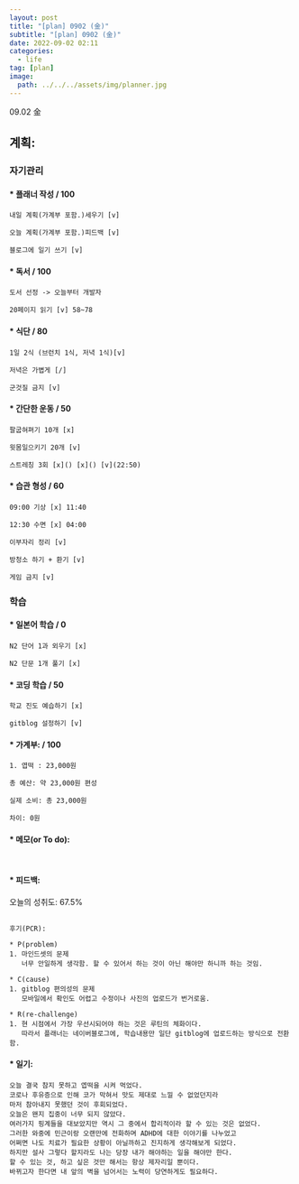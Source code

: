 ```yaml
---
layout: post
title: "[plan] 0902 (金)"
subtitle: "[plan] 0902 (金)"
date: 2022-09-02 02:11
categories:
  - life
tag: [plan]
image:
  path: ../../../assets/img/planner.jpg
---
```


09.02 金

계획:
---

### 자기관리

#### * 플래너 작성 / 100
```
내일 계획(가계부 포함.)세우기 [v]

오늘 계획(가계부 포함.)피드백 [v]

블로그에 일기 쓰기 [v]
```
#### * 독서 / 100
```
도서 선정 -> 오늘부터 개발자

20페이지 읽기 [v] 58~78
```

#### * 식단 / 80
```
1일 2식 (브런치 1식, 저녁 1식)[v] 

저녁은 가볍게 [/]

군것질 금지 [v]
```

#### * 간단한 운동 / 50
```
팔굽혀펴기 10개 [x]

윗몸일으키기 20개 [v] 

스트레칭 3회 [x]() [x]() [v](22:50)
```

#### * 습관 형성 / 60
```
09:00 기상 [x] 11:40

12:30 수면 [x] 04:00

이부자리 정리 [v]

방청소 하기 + 환기 [v] 

게임 금지 [v]
```

### 학습

#### * 일본어 학습 / 0
```
N2 단어 1과 외우기 [x] 

N2 단문 1개 풀기 [x]
```


#### * 코딩 학습 / 50
```
학교 진도 예습하기 [x] 

gitblog 설정하기 [v]
```


#### * 가계부: / 100
```
1. 엽떡 : 23,000원

총 예산: 약 23,000원 편성

실제 소비: 총 23,000원

차이: 0원
```

#### * 메모(or To do):
```


```

#### * 피드백:

오늘의 성취도: 67.5%

```

후기(PCR):

* P(problem)
1. 마인드셋의 문제
   너무 안일하게 생각함. 할 수 있어서 하는 것이 아닌 해야만 하니까 하는 것임.

* C(cause)
1. gitblog 편의성의 문제
   모바일에서 확인도 어렵고 수정이나 사진의 업로드가 번거로움.

* R(re-challenge)
1. 현 시점에서 가장 우선시되어야 하는 것은 루틴의 체화이다.
   따라서 플래너는 네이버블로그에, 학습내용만 일단 gitblog에 업로드하는 방식으로 전환함.

```

#### * 일기:
```
오늘 결국 참지 못하고 엽떡을 시켜 먹었다.
코로나 후유증으로 인해 코가 막혀서 맛도 제대로 느낄 수 없었던지라
마저 참아내지 못했던 것이 후회되었다.
오늘은 왠지 집중이 너무 되지 않았다.
여러가지 핑계들을 대보았지만 역시 그 중에서 합리적이라 할 수 있는 것은 없었다.
그러한 와중에 민근이랑 오랜만에 전화하며 ADHD에 대한 이야기를 나누었고
어쩌면 나도 치료가 필요한 상황이 아닐까하고 진지하게 생각해보게 되었다.
하지만 설사 그렇다 할지라도 나는 당장 내가 해야하는 일을 해야만 한다.
할 수 있는 것, 하고 싶은 것만 해서는 항상 제자리일 뿐이다.
바뀌고자 한다면 내 앞의 벽을 넘어서는 노력이 당연하게도 필요하다.

```
